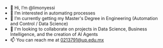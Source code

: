 - 👋 Hi, I’m @limonyessi
- 👀 I’m interested in automating processes
- 🌱 I’m currently getting my Master's Degree in Engineering (Automation and Control / Data Science)
- 💞️ I'm looking to collaborate on projects in Data Science, Business Intelligence, and the creation of AI Agents
- 📫 You can reach me at 0213791@up.edu.mx
